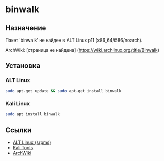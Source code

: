 # binwalk

## Назначение

Пакет 'binwalk' не найден в ALT Linux p11 (x86_64/i586/noarch).

ArchWiki: [страница не найдена] (https://wiki.archlinux.org/title/Binwalk)

## Установка

### ALT Linux
```bash
sudo apt-get update && sudo apt-get install binwalk
```

### Kali Linux
```bash
sudo apt install binwalk
```

## Ссылки

- [ALT Linux (srpms)](https://packages.altlinux.org/ru/p11/srpms/binwalk/)
- [Kali Tools](https://www.kali.org/tools/binwalk/)
- [ArchWiki](https://wiki.archlinux.org/title/Binwalk)
